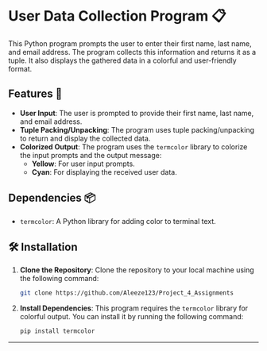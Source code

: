 # User Data Collection Program 📋

This Python program prompts the user to enter their first name, last name, and email address. The program collects this information and returns it as a tuple. It also displays the gathered data in a colorful and user-friendly format.

## Features 🌟

- **User Input**: The user is prompted to provide their first name, last name, and email address.
- **Tuple Packing/Unpacking**: The program uses tuple packing/unpacking to return and display the collected data.
- **Colorized Output**: The program uses the `termcolor` library to colorize the input prompts and the output message:
  - **Yellow**: For user input prompts.
  - **Cyan**: For displaying the received user data.

## Dependencies 📦

- `termcolor`: A Python library for adding color to terminal text.


## 🛠️ Installation

1. **Clone the Repository**:
    Clone the repository to your local machine using the following command:

    ```bash
    git clone https://github.com/Aleeze123/Project_4_Assignments
    ```

2. **Install Dependencies**:
    This program requires the `termcolor` library for colorful output. You can install it by running the following command:

    ```bash
    pip install termcolor
    ```

---